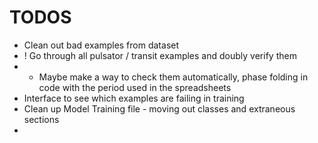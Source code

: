  # TODOS
 - Clean out bad examples from dataset
 - ! Go through all pulsator / transit examples and doubly verify them
 -  - Maybe make a way to check them automatically, phase folding in code with the period used in the spreadsheets
 - Interface to see which examples are failing in training
 - Clean up Model Training file - moving out classes and extraneous sections
 - 